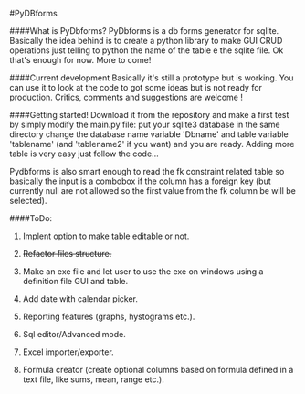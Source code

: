 #PyDBforms

####What is PyDbforms? 
PyDbforms is a db forms  generator for sqlite. Basically the idea behind is to create a python library to  make GUI CRUD operations just telling to python the name of the table e the sqlite file. Ok that's enough for now. More to come!

####Current development 
Basically it's still a prototype but is working. You can use it to look at the code to got some ideas but is not ready for production. Critics, comments and suggestions are welcome !

####Getting started!
Download it from the repository and make a first test by simply modify the main.py file: put your sqlite3 database in the same directory change the database name variable 'Dbname' and table variable 'tablename' (and 'tablename2' if you want) and you are ready. Adding more table is very easy just follow the code...

Pydbforms is also smart enough to read the fk constraint related table so basically the input is a combobox if the column has a foreign key (but currently null are not allowed so the first value from the fk column be will be selected).  

####ToDo:
1) Implent option to make table editable or not.

2) ~~Refactor files structure.~~

3) Make an exe file and let user to use the exe on windows using a definition file GUI and table.

4) Add date with calendar picker.

5) Reporting features (graphs, hystograms etc.).

6) Sql editor/Advanced mode.

7) Excel importer/exporter.

8) Formula creator (create optional columns based on formula defined in a text file, like sums, mean, range etc.).






